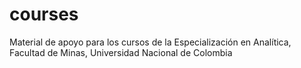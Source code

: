 # courses
Material de apoyo para los cursos de la Especialización en Analítica, Facultad de Minas, Universidad Nacional de Colombia
